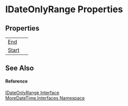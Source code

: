 # IDateOnlyRange Properties




## Properties
<table>
<tr>
<td><a href="P_MoreDateTime_Interfaces_IDateOnlyRange_End">End</a></td>
<td> </td></tr>
<tr>
<td><a href="P_MoreDateTime_Interfaces_IDateOnlyRange_Start">Start</a></td>
<td> </td></tr>
</table>

## See Also


#### Reference
<a href="T_MoreDateTime_Interfaces_IDateOnlyRange">IDateOnlyRange Interface</a>  
<a href="N_MoreDateTime_Interfaces">MoreDateTime.Interfaces Namespace</a>  
